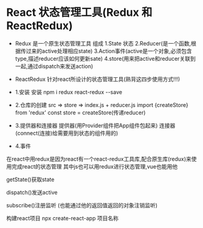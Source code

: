 # React 状态管理工具(Redux 和 ReactRedux)

- Redux 是一个原生状态管理工具
组成
1.State 状态
2.Reducer(是一个函数,根据传过来的active处理相应state)
3.Action事件(active是一个对象,必须包含type,描述reducer应该如何更新sate)
4.store(用来把active和reducer关联到一起,通过dispatch来发送action)

- ReactRedux 针对react所设计的状态管理工具(熟背这四步使用方式!!!)

- 1.安装
安装 npm i redux react-redux --save

- 2.仓库的创建
src => store => index.js + reducer.js
import {createStore} from 'redux'
const store = createStore(传递reducer)


- 3.提供器和连接器
提供器(用Provider组件把App组件包起来)
连接器(connect(连接)给需要用到状态的组件用的)

- 4.事件

在react中用redux是因为react有一个react-redux工具库,配合原生库(redux)来使用完成react的状态管理
其中js也可以用redux进行状态管理,vue也能用他

getState()获取state

dispatch()发送active

subscribe()注册监听 (也能通过他的返回值返回的对象注销监听)

构建react项目
npx create-react-app 项目名称